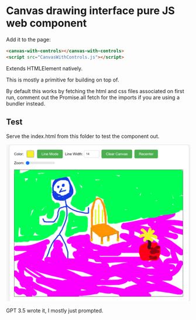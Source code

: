 # Canvas drawing interface pure JS web component

Add it to the page:
```html
<canvas-with-controls></canvas-with-controls>
<script src="CanvasWithControls.js"></script>
```
Extends HTMLElement natively.

This is mostly a primitive for building on top of.

By default this works by fetching the html and css files associated on first run, comment out the Promise.all fetch for the imports if you are using a bundler instead.

## Test
Serve the index.html from this folder to test the component out.

![png](./Capture.PNG)

GPT 3.5 wrote it, I mostly just prompted.